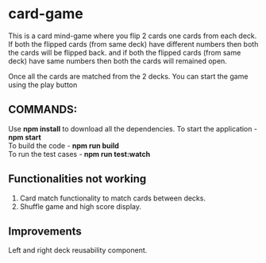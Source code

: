 # card-game

This is a card mind-game where you flip 2 cards one cards from each deck.
If both the flipped cards (from same deck) have different numbers then both the cards will be flipped back.
and if both the flipped cards (from same deck) have same numbers then both the cards will remained open.

Once all the cards are matched from the 2 decks. You can start the game using the play button

## COMMANDS:
Use **npm install** to download all the dependencies.
To start the application - **npm start**  <br/>
To build the code - **npm run build** <br/>
To run the test cases - **npm run test:watch**

## Functionalities not working
1. Card match functionality to match cards between decks.
2. Shuffle game and high score display.

## Improvements
Left and right deck reusability component.
